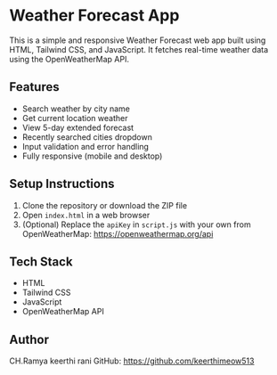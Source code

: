 # Weather Forecast App
This is a simple and responsive Weather Forecast web app built using HTML, Tailwind CSS, and JavaScript. It fetches real-time weather data using the OpenWeatherMap API.
## Features
- Search weather by city name
- Get current location weather
- View 5-day extended forecast
- Recently searched cities dropdown
- Input validation and error handling
- Fully responsive (mobile and desktop)
## Setup Instructions
1. Clone the repository or download the ZIP file
2. Open `index.html` in a web browser
3. (Optional) Replace the `apiKey` in `script.js` with your own from OpenWeatherMap: https://openweathermap.org/api
## Tech Stack
- HTML
- Tailwind CSS
- JavaScript
- OpenWeatherMap API
## Author
CH.Ramya keerthi rani 
GitHub: https://github.com/keerthimeow513

